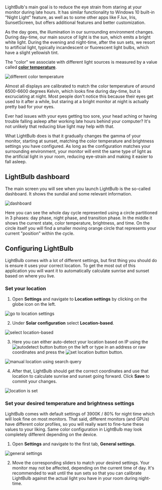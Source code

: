 LightBulb's main goal is to reduce the eye strain from staring at your monitor during late hours. It has similar functionality to Windows 10 built-in "Night Light" feature, as well as to some other apps like F.lux, Iris, SunsetScreen, but offers additional features and better customization.

As the day goes, the illumination in our surrounding environment changes. During day-time, our main source of light is the sun, which emits a bright white light. During the evening and night-time, after the sun sets, we resort to artificial light, typically incandescent or fluorescent light bulbs, which have a slight yellowish tint.

The "color" we associate with different light sources is measured by a value called [**color temperature**](https://en.wikipedia.org/wiki/Color_temperature).

![different color temperature](https://i.imgur.com/LeQm9iM.png)

Almost all displays are calibrated to match the color temperature of around 6500-6600 degrees Kelvin, which looks fine during day-time, but is excruciating at night. Most people don't notice this because their eyes get used to it after a while, but staring at a bright monitor at night is actually pretty bad for your eyes.

Ever had issues with your eyes getting too sore, your head aching or having trouble falling asleep after working late hours behind your computer? It's not unlikely that reducing blue light may help with that.

What LightBulb does is that it gradually changes the gamma of your monitor, starting at sunset, matching the color temperature and brightness settings you have configured. As long as the configuration matches your surrounding environment, your monitor will emit the same type of light as the artificial light in your room, reducing eye-strain and making it easier to fall asleep.

## LightBulb dashboard

The main screen you will see when you launch LightBulb is the so-called dashboard. It shows the sundial and some relevant information.

![dashboard](https://i.imgur.com/5AlA3zz.png)

Here you can see the whole day cycle represented using a circle partitioned in 3 phases: day phase, night phase, and transition phase. In the middle it shows the current state, color temperature, brightness, and time. On the circle itself you will find a smaller moving orange circle that represents your current "position" within the cycle.

## Configuring LightBulb

LightBulb comes with a lot of different settings, but first thing you should do is ensure it uses your correct location. To get the most out of this application you will want it to automatically calculate sunrise and sunset based on where you live.

### Set your location

1. Open **Settings** and navigate to **Location settings** by clicking on the globe icon on the left.

![go to location settings](https://i.imgur.com/q7rHaQd.png)

2. Under **Solar configuration** select **Location-based**.

![select location-based](https://i.imgur.com/HnirJXg.png)

3. Here you can either auto-detect your location based on IP using the ![autodetect button](https://i.imgur.com/tiMDJGA.png) button on the left or type in an address or raw coordinates and press the ![set location button](https://i.imgur.com/rPRJO6J.png) button.

![manual location using search query](https://i.imgur.com/rX298oZ.png)

4. After that, LightBulb should get the correct coordinates and use that location to calculate sunrise and sunset going forward. Click **Save** to commit your changes.

![location is set](https://i.imgur.com/JtoV2Bm.png)

### Set your desired temperature and brightness settings

LightBulb comes with default settings of 3900K / 80% for night time which will look fine on most monitors. That said, different monitors (and GPUs) have different color profiles, so you will really want to fine-tune these values to your liking. Same color configuration in LightBulb may look completely different depending on the device.

1. Open **Settings** and navigate to the first tab, **General settings**.

![general settings](https://i.imgur.com/sf0TrF4.png)

2. Move the corresponding sliders to match your desired settings. Your monitor may not be affected, depending on the current time of day. It's recommended to wait until the sun sets so that you can calibrate LightBulb against the actual light you have in your room during night-time.